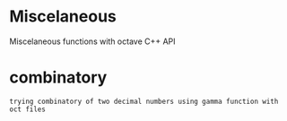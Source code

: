 # Miscelaneous

Miscelaneous functions with octave C++ API


# combinatory
```
trying combinatory of two decimal numbers using gamma function with oct files
```
